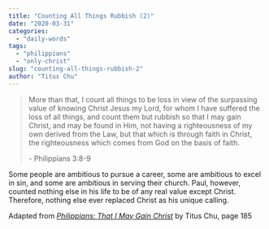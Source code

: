 ```yaml
---
title: "Counting All Things Rubbish (2)"
date: "2020-03-31"
categories: 
  - "daily-words"
tags: 
  - "philippians"
  - "only-christ"
slug: "counting-all-things-rubbish-2"
author: "Titus Chu"
---
```


> More than that, I count all things to be loss in view of the surpassing value of knowing Christ Jesus my Lord, for whom I have suffered the loss of all things, and count them but rubbish so that I may gain Christ, and may be found in Him, not having a righteousness of my own derived from the Law, but that which is through faith in Christ, the righteousness which comes from God on the basis of faith.
> 
> \- Philippians 3:8-9

Some people are ambitious to pursue a career, some are ambitious to excel in sin, and some are ambitious in serving their church. Paul, however, counted nothing else in his life to be of any real value except Christ. Therefore, nothing else ever replaced Christ as his unique calling.

Adapted from _[Philippians: That I May Gain Christ](https://www.asweetsavor.org/book-philippians)_ by Titus Chu, page 185
